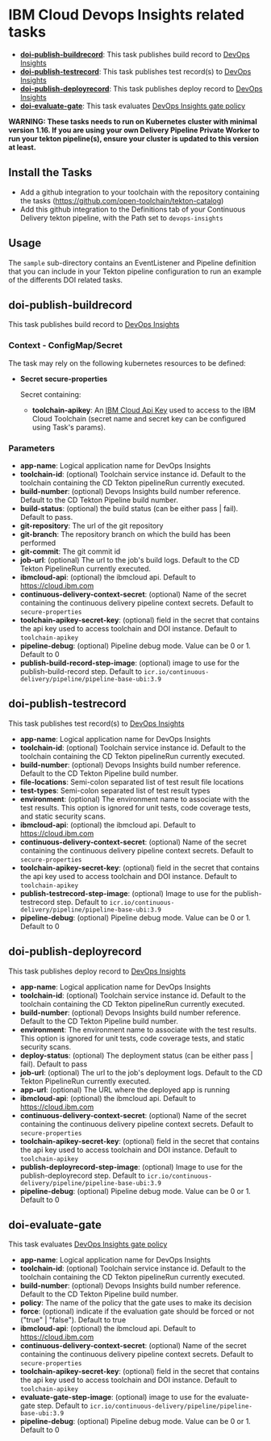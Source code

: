 # IBM Cloud Devops Insights related tasks

- **[doi-publish-buildrecord](#doi-publish-buildrecord)**: This task publishes build record to [DevOps Insights](https://cloud.ibm.com/docs/ContinuousDelivery?topic=ContinuousDelivery-di_working)
- **[doi-publish-testrecord](#doi-publish-testrecord)**: This task publishes test record(s) to [DevOps Insights](https://cloud.ibm.com/docs/ContinuousDelivery?topic=ContinuousDelivery-publishing-test-data)
- **[doi-publish-deployrecord](#doi-publish-deployrecord)**: This task publishes deploy record to [DevOps Insights](https://cloud.ibm.com/docs/ContinuousDelivery?topic=ContinuousDelivery-di_working)
- **[doi-evaluate-gate](#doi-evaluate-gate)**: This task evaluates [DevOps Insights gate policy](https://cloud.ibm.com/docs/ContinuousDelivery?topic=ContinuousDelivery-evaluate-gates-cli)

**WARNING: These tasks needs to run on Kubernetes cluster with minimal version 1.16. If you are using your own Delivery Pipeline Private Worker to run your tekton pipeline(s), ensure your cluster is updated to this version at least.**

## Install the Tasks
- Add a github integration to your toolchain with the repository containing the tasks (https://github.com/open-toolchain/tekton-catalog)
- Add this github integration to the Definitions tab of your Continuous Delivery tekton pipeline, with the Path set to `devops-insights`

## Usage
The `sample` sub-directory contains an EventListener and Pipeline definition that you can include in your Tekton pipeline configuration to run an example of the differents DOI related tasks.

## doi-publish-buildrecord
This task publishes build record to [DevOps Insights](https://cloud.ibm.com/docs/ContinuousDelivery?topic=ContinuousDelivery-di_working)

### Context - ConfigMap/Secret

  The task may rely on the following kubernetes resources to be defined:

* **Secret secure-properties**

  Secret containing:
  * **toolchain-apikey**: An [IBM Cloud Api Key](https://cloud.ibm.com/iam/apikeys) used to access to the IBM Cloud Toolchain (secret name and secret key can be configured using Task's params).

### Parameters

* **app-name**: Logical application name for DevOps Insights
* **toolchain-id**: (optional) Toolchain service instance id. Default to the toolchain containing the CD Tekton pipelineRun currently executed.
* **build-number**: (optional) Devops Insights build number reference. Default to the CD Tekton Pipeline build number.
* **build-status**: (optional) the build status (can be either pass | fail). Default to pass.
* **git-repository**: The url of the git repository
* **git-branch**: The repository branch on which the build has been performed
* **git-commit**: The git commit id
* **job-url**: (optional) The url to the job's build logs. Default to the CD Tekton PipelineRun currently executed.
* **ibmcloud-api**: (optional) the ibmcloud api. Default to https://cloud.ibm.com
* **continuous-delivery-context-secret**: (optional) Name of the secret containing the continuous delivery pipeline context secrets. Default to `secure-properties`
* **toolchain-apikey-secret-key**: (optional) field in the secret that contains the api key used to access toolchain and DOI instance. Default to `toolchain-apikey`
* **pipeline-debug**: (optional) Pipeline debug mode. Value can be 0 or 1. Default to 0
* **publish-build-record-step-image**: (optional) image to use for the publish-build-record step. Default to `icr.io/continuous-delivery/pipeline/pipeline-base-ubi:3.9`

## doi-publish-testrecord
This task publishes test record(s) to [DevOps Insights](https://cloud.ibm.com/docs/ContinuousDelivery?topic=ContinuousDelivery-publishing-test-data)

* **app-name**: Logical application name for DevOps Insights
* **toolchain-id**: (optional) Toolchain service instance id. Default to the toolchain containing the CD Tekton pipelineRun currently executed.
* **build-number**: (optional) Devops Insights build number reference. Default to the CD Tekton Pipeline build number.
* **file-locations**: Semi-colon separated list of test result file locations
* **test-types**: Semi-colon separated list of test result types
* **environment**: (optional) The environment name to associate with the test results. This option is ignored for unit tests, code coverage tests, and static security scans.
* **ibmcloud-api**: (optional) the ibmcloud api. Default to https://cloud.ibm.com
* **continuous-delivery-context-secret**: (optional) Name of the secret containing the continuous delivery pipeline context secrets. Default to `secure-properties`
* **toolchain-apikey-secret-key**: (optional) field in the secret that contains the api key used to access toolchain and DOI instance. Default to `toolchain-apikey`
* **publish-testrecord-step-image**: (optional) Image to use for the publish-testrecord step. Default to `icr.io/continuous-delivery/pipeline/pipeline-base-ubi:3.9`
* **pipeline-debug**: (optional) Pipeline debug mode. Value can be 0 or 1. Default to 0

## doi-publish-deployrecord
This task publishes deploy record to [DevOps Insights](https://cloud.ibm.com/docs/ContinuousDelivery?topic=ContinuousDelivery-di_working)

* **app-name**: Logical application name for DevOps Insights
* **toolchain-id**: (optional) Toolchain service instance id. Default to the toolchain containing the CD Tekton pipelineRun currently executed.
* **build-number**: (optional) Devops Insights build number reference. Default to the CD Tekton Pipeline build number.
* **environment**: The environment name to associate with the test results. This option is ignored for unit tests, code coverage tests, and static security scans.
* **deploy-status**: (optional) The deployment status (can be either pass | fail). Default to pass
* **job-url**: (optional) The url to the job's deployment logs. Default to the CD Tekton PipelineRun currently executed.
* **app-url**: (optional) The URL where the deployed app is running
* **ibmcloud-api**: (optional) the ibmcloud api. Default to https://cloud.ibm.com
* **continuous-delivery-context-secret**: (optional) Name of the secret containing the continuous delivery pipeline context secrets. Default to `secure-properties`
* **toolchain-apikey-secret-key**: (optional) field in the secret that contains the api key used to access toolchain and DOI instance. Default to `toolchain-apikey`
* **publish-deployrecord-step-image**: (optional) Image to use for the publish-deployrecord step. Default to `icr.io/continuous-delivery/pipeline/pipeline-base-ubi:3.9`
* **pipeline-debug**: (optional) Pipeline debug mode. Value can be 0 or 1. Default to 0

## doi-evaluate-gate
This task evaluates [DevOps Insights gate policy](https://cloud.ibm.com/docs/ContinuousDelivery?topic=ContinuousDelivery-evaluate-gates-cli)

* **app-name**: Logical application name for DevOps Insights
* **toolchain-id**: (optional) Toolchain service instance id. Default to the toolchain containing the CD Tekton pipelineRun currently executed.
* **build-number**: (optional) Devops Insights build number reference. Default to the CD Tekton Pipeline build number.
* **policy**: The name of the policy that the gate uses to make its decision
* **force**: (optional) indicate if the evaluation gate should be forced or not ("true" | "false"). Default to true
* **ibmcloud-api**: (optional) the ibmcloud api. Default to https://cloud.ibm.com
* **continuous-delivery-context-secret**: (optional) Name of the secret containing the continuous delivery pipeline context secrets. Default to `secure-properties`
* **toolchain-apikey-secret-key**: (optional) field in the secret that contains the api key used to access toolchain and DOI instance. Default to `toolchain-apikey`
* **evaluate-gate-step-image**: (optional) image to use for the evaluate-gate step. Default to `icr.io/continuous-delivery/pipeline/pipeline-base-ubi:3.9`
* **pipeline-debug**: (optional) Pipeline debug mode. Value can be 0 or 1. Default to 0
